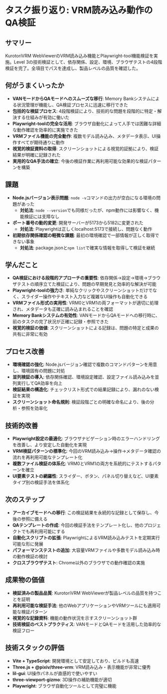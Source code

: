 # タスク振り返り: VRM読み込み動作のQA検証

## サマリー
KurotoriVRM WebViewerのVRM読み込み機能とPlaywright-tool機能検証を実施。Level 3の技術検証として、依存関係、設定、環境、ブラウザテストの4段階検証を完了。全項目でパスを達成し、製品レベルの品質を確認した。

## 何がうまくいったか
- **VANモードからQAモードへのスムーズな移行**: Memory Bankシステムによる状況管理が機能し、QA検証プロセスに迅速に移行できた
- **包括的な検証プロセス**: 4段階検証により、技術的な問題を段階的に特定・解決する仕組みが有効に働いた
- **Playwright-toolの完全な活用**: ブラウザ自動化によって人手では困難な詳細な動作確認を効率的に実施できた
- **VRMファイル機能の完全動作**: 複数モデル読み込み、メタデータ表示、UI操作すべてが期待通りに動作
- **視覚的検証資料の取得**: スクリーンショットによる視覚的証拠により、検証結果が明確に記録された
- **実用的なQA手法の確立**: 今後の検証作業に再利用可能な効果的な検証パターンを構築

## 課題
- **Node.jsバージョン表示問題**: `node -v`コマンドの出力が空白になる環境の問題があった
  - **対処法**: `node --version`でも同様だったが、npm動作には影響なく、機能検証には支障なし
- **ポート番号の動的変更**: 開発サーバーが5173から5182に変更された
  - **対処法**: Playwrightは正しくlocalhost:5173で接続し、問題なく動作
- **初期依存関係確認の軽微な課題**: 最初の環境確認で一部情報が正しく取得できない事象
  - **対処法**: package.jsonと`npm list`で確実な情報を取得して検証を継続

## 学んだこと
- **QA検証における段階的アプローチの重要性**: 依存関係→設定→環境→ブラウザテストの順序立てた検証により、問題の早期発見と効率的な解決が可能
- **Playwright-toolの強力さ**: 単純なクリックやスクリーンショットだけでなく、スライダー操作やテキスト入力など複雑なUI操作も自動化できる
- **VRMファイル形式の実用性**: VRM0とVRM1の両フォーマットが適切に処理され、メタデータも正確に読み込まれることを確認
- **Memory Bankシステムの有効性**: VANモードからQAモードへの移行時に、前のタスクの完了状況が正確に記録・参照できた
- **視覚的検証の価値**: スクリーンショットによる記録は、問題の特定と成果の共有に非常に有効

## プロセス改善
- **環境確認の強化**: Node.jsバージョン確認で複数のコマンドパターンを用意し、環境固有の問題に対処
- **並列検証の導入**: 依存関係確認、環境設定確認、設定ファイル読み込みを並列実行してQA効率を向上
- **検証結果の構造化**: チェックリスト形式での結果記録により、漏れのない検証を実現
- **スクリーンショット命名規則**: 検証段階ごとの明確な命名により、後の分析・参照を効率化

## 技術的改善
- **Playwright設定の最適化**: ブラウザナビゲーション時のエラーハンドリングを改善し、より安定した自動化を実現
- **VRM検証パターンの標準化**: 今回のVRM読み込み→操作→メタデータ確認の流れを再利用可能なテンプレート化
- **複数ファイル検証の体系化**: VRM0とVRM1の両方を系統的にテストするパターンを確立
- **UI要素テストの網羅性**: スライダー、ボタン、パネル切り替えなど、UI要素タイプ別の検証手法を体系化

## 次のステップ
- **アーカイブモードへの移行**: この検証結果を永続的な記録として保存し、今後の参照に備える
- **QAテンプレートの作成**: 今回の検証手法をテンプレート化し、他のプロジェクトでも再利用可能にする
- **自動化スクリプトの拡張**: PlaywrightによるVRM読み込みテストを定期実行可能な形に発展
- **パフォーマンステストの追加**: 大容量VRMファイルや多数モデル読み込み時の動作検証の検討
- **クロスブラウザテスト**: Chrome以外のブラウザでの動作確認の実施

## 成果物の価値
- **検証済みの製品品質**: KurotoriVRM WebViewerが製品レベルの品質を持つことを証明
- **再利用可能な検証手法**: 他のWebアプリケーションやVRMツールにも適用可能な検証パターン
- **視覚的な記録資料**: 機能の動作状況を示すスクリーンショット群
- **技術検証のベストプラクティス**: VANモードとQAモードを活用した効率的な検証フロー

## 技術スタックの評価
- **Vite + TypeScript**: 開発環境として安定しており、ビルドも高速
- **Three.js + @pixiv/three-vrm**: VRM読み込み・表示機能が非常に優秀
- **lil-gui**: UI操作パネルが直感的で使いやすい
- **three-viewport-gizmo**: 3D操作の補助機能が適切
- **Playwright**: ブラウザ自動化ツールとして完璧に機能 